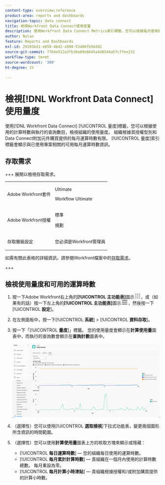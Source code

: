 ```yaml
---
content-type: overview;reference
product-area: reports and dashboards
navigation-topic: data connect
title: 檢視Workfront Data Connect使用度量
description: 使用Workfront Data Connect Metrics索引標籤，您可以根據每月使用的計算小時數和執行的查詢數來檢視組織的使用量度。
author: Nolan
feature: Reports and Dashboards
exl-id: 29185bd1-e058-4b42-a508-53406fb9ddd2
source-git-commit: 7764e512a3fb30a89e6645a4d8544a5fcffee231
workflow-type: tm+mt
source-wordcount: '309'
ht-degree: 1%

---
```


# 檢視[!DNL Workfront Data Connect]使用量度

使用[!DNL Workfront Data Connect] [!UICONTROL 量度]標籤，您可以根據使用的計算時數與執行的查詢數目，檢視組織的使用量度。 組織根據其授權型別和Data Connect附加元件購買提供的每月運算時數有限。 [!UICONTROL 量度]索引標籤會顯示與已使用專案相關的可用每月運算時數資訊。

## 存取需求

+++ 展開以檢視存取需求。 

<table style="table-layout:auto"> 
 <col> 
 <col> 
 <tbody> 
  <tr> 
   <td role="rowheader">Adobe Workfront套件</td> 
   <td><p>Ultimate</p>
    <p>Workflow Ultimate</p>
   </td>
  </tr> 
  <tr> 
   <td role="rowheader">Adobe Workfront授權</td> 
   <td>
   <p>標準</p>
   <p>規劃</p></td> 
  </tr> 
  <tr> 
   <td role="rowheader">存取層級設定</td> 
   <td> <p>您必須是Workfront管理員</p></td> 
  </tr> 
 </tbody> 
</table>

如需有關此表格的詳細資訊，請參閱Workfront檔案中的[存取需求](/help/quicksilver/administration-and-setup/add-users/access-levels-and-object-permissions/access-level-requirements-in-documentation.md)。

+++

## 檢視使用量度和可用的運算時數

1. 按一下Adobe Workfront右上角的&#x200B;**[!UICONTROL 主功能表]**&#x200B;圖示![主功能表](/help/_includes/assets/main-menu-icon.png)，或（如果有的話）按一下左上角的&#x200B;**[!UICONTROL 主功能表]**&#x200B;圖示![主功能表](/help/_includes/assets/main-menu-icon-left-nav.png)，然後按一下&#x200B;[!UICONTROL **設定**]。

1. 在左側面板中，按一下&#x200B;[!UICONTROL **系統**] > [!UICONTROL **資料存取**]。

1. 按一下「[!UICONTROL **量度**]」標籤。 您的使用量度會顯示在&#x200B;**計算使用量**&#x200B;圖表中，而執行的查詢數會顯示在&#x200B;**查詢計數**&#x200B;圖表中。

   ![資料連線使用量度](/help/quicksilver/reports-and-dashboards/data-lake/assets/data-connect-usage-metrics.png)

1. （選擇性）您可以使用&#x200B;[!UICONTROL **選取檢視**]&#x200B;下拉式功能表，變更兩個圖形所含資訊的時間範圍。

1. （選擇性）您可以使用&#x200B;**計算使用量**&#x200B;圖表上方的核取方塊來顯示或隱藏：
   * [!UICONTROL **每日運算時數**] — 您的組織每日使用的運算時數。
   * [!UICONTROL **每月累計計算時數**] — 貴組織在一個月內使用的計算時數總數。 每月重設為零。
   * [!UICONTROL **每月計算小時津貼**] — 貴組織根據授權和/或附加購買提供的計算小時數。

